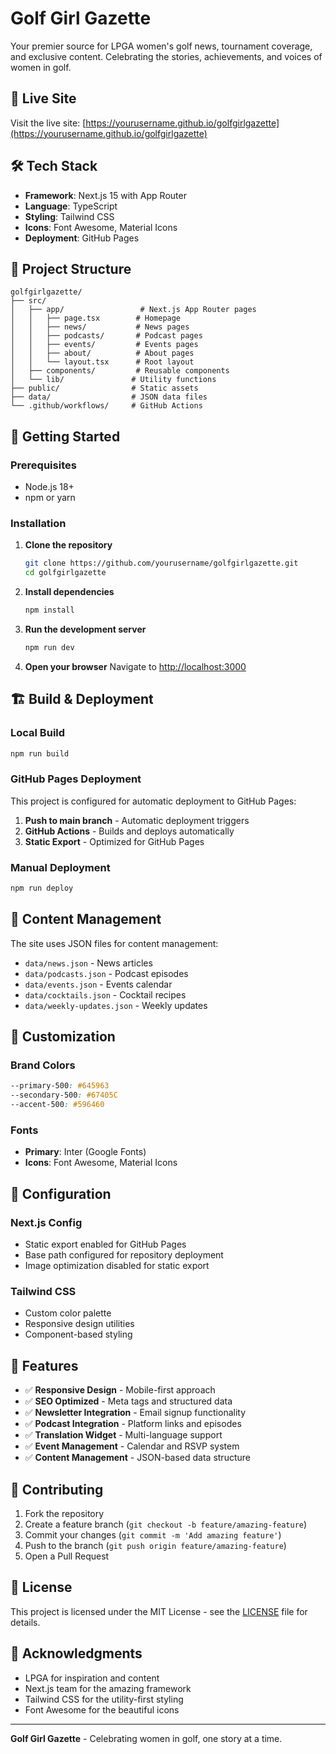 # Golf Girl Gazette

Your premier source for LPGA women's golf news, tournament coverage, and exclusive content. Celebrating the stories, achievements, and voices of women in golf.

## 🚀 Live Site

Visit the live site: [https://yourusername.github.io/golfgirlgazette](https://yourusername.github.io/golfgirlgazette)

## 🛠️ Tech Stack

- **Framework**: Next.js 15 with App Router
- **Language**: TypeScript
- **Styling**: Tailwind CSS
- **Icons**: Font Awesome, Material Icons
- **Deployment**: GitHub Pages

## 📁 Project Structure

```
golfgirlgazette/
├── src/
│   ├── app/                 # Next.js App Router pages
│   │   ├── page.tsx        # Homepage
│   │   ├── news/           # News pages
│   │   ├── podcasts/       # Podcast pages
│   │   ├── events/         # Events pages
│   │   ├── about/          # About pages
│   │   └── layout.tsx      # Root layout
│   ├── components/         # Reusable components
│   └── lib/               # Utility functions
├── public/                # Static assets
├── data/                  # JSON data files
└── .github/workflows/     # GitHub Actions
```

## 🚀 Getting Started

### Prerequisites

- Node.js 18+
- npm or yarn

### Installation

1. **Clone the repository**
   ```bash
   git clone https://github.com/yourusername/golfgirlgazette.git
   cd golfgirlgazette
   ```

2. **Install dependencies**
   ```bash
   npm install
   ```

3. **Run the development server**
   ```bash
   npm run dev
   ```

4. **Open your browser**
   Navigate to [http://localhost:3000](http://localhost:3000)

## 🏗️ Build & Deployment

### Local Build
```bash
npm run build
```

### GitHub Pages Deployment

This project is configured for automatic deployment to GitHub Pages:

1. **Push to main branch** - Automatic deployment triggers
2. **GitHub Actions** - Builds and deploys automatically
3. **Static Export** - Optimized for GitHub Pages

### Manual Deployment
```bash
npm run deploy
```

## 📝 Content Management

The site uses JSON files for content management:

- `data/news.json` - News articles
- `data/podcasts.json` - Podcast episodes
- `data/events.json` - Events calendar
- `data/cocktails.json` - Cocktail recipes
- `data/weekly-updates.json` - Weekly updates

## 🎨 Customization

### Brand Colors
```css
--primary-500: #645963
--secondary-500: #67405C
--accent-500: #596460
```

### Fonts
- **Primary**: Inter (Google Fonts)
- **Icons**: Font Awesome, Material Icons

## 🔧 Configuration

### Next.js Config
- Static export enabled for GitHub Pages
- Base path configured for repository deployment
- Image optimization disabled for static export

### Tailwind CSS
- Custom color palette
- Responsive design utilities
- Component-based styling

## 📱 Features

- ✅ **Responsive Design** - Mobile-first approach
- ✅ **SEO Optimized** - Meta tags and structured data
- ✅ **Newsletter Integration** - Email signup functionality
- ✅ **Podcast Integration** - Platform links and episodes
- ✅ **Translation Widget** - Multi-language support
- ✅ **Event Management** - Calendar and RSVP system
- ✅ **Content Management** - JSON-based data structure

## 🤝 Contributing

1. Fork the repository
2. Create a feature branch (`git checkout -b feature/amazing-feature`)
3. Commit your changes (`git commit -m 'Add amazing feature'`)
4. Push to the branch (`git push origin feature/amazing-feature`)
5. Open a Pull Request

## 📄 License

This project is licensed under the MIT License - see the [LICENSE](LICENSE) file for details.

## 🙏 Acknowledgments

- LPGA for inspiration and content
- Next.js team for the amazing framework
- Tailwind CSS for the utility-first styling
- Font Awesome for the beautiful icons

---

**Golf Girl Gazette** - Celebrating women in golf, one story at a time.
